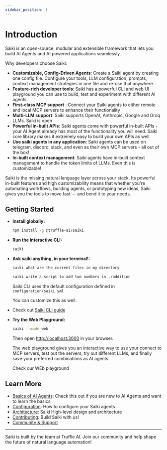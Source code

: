 ```yaml
---
sidebar_position: 1
---
```


# Introduction

<!-- Saiki is an open, modular and extensible AI agent that lets you perform tasks across your tools, apps, and services using natural language. You describe what you want to do — Saiki figures out which tools to invoke and orchestrates them seamlessly, whether that means running a shell command, summarizing a webpage, or calling an API. -->

Saiki is an open-source, modular and extensible framework that lets you build AI Agents and AI powered applications seamlessly. 

Why developers choose Saiki:

- **Customizable, Config-Driven Agents**: Create a Saiki agent by creating one config file. Configure your tools, LLM configuration, prompts, context management strategies in one file and re-use that anywhere. 
- **Feature-rich developer tools**: Saiki has a powerful CLI and web UI playground you can use to build, test and experiment with different AI agents.
- **First-class MCP support** : Connect your Saiki agents to either remote and local MCP servers to enhance their functionality
- **Multi-LLM support**: Saiki supports OpenAI, Anthropic, Google and Groq LLMs. Saiki is open
- **Powerful in-built APIs**: Saiki agents come with powerful in-built APIs - your AI Agent already has most of the functionality you will need. Saiki core library makes it extremely easy to build your own APIs as well.
- **Use saiki agents in any application**: Saiki agents can be used on telegram, discord, slack, and even as their own MCP servers - all out of the box! 
- **In-built context management**: Saiki agents have in-built context management to handle the token limits of LLMs. Even this is customizable!

Saiki is the missing natural language layer across your stack. Its powerful in-built features and high customizability means that whether you're automating workflows, building agents, or prototyping new ideas, Saiki gives you the tools to move fast — and bend it to your needs. 

## Getting Started

- **Install globally:**
  ```bash
  npm install -g @truffle-ai/saiki
  ```
- **Run the interactive CLI:**
  ```bash
  saiki
  ```
- **Ask saiki anything, in your terminal!:**
  <!-- ```bash
  saiki what is the best way to build AI agents
  ``` -->
  ```bash
  saiki what are the current files in my directory
  ```
  ```bash
  saiki write a script to add two numbers in ./addition
  ```

  Saiki CLI uses the default configuration defined in `configuration/saiki.yml`

  You can customize this as well.
- Check out [Saiki CLI guide](../user-guide/cli.md)
- **Try the Web Playground:**
  ```bash
  saiki --mode web
  ```

  Then open [http://localhost:3000](http://localhost:3000) in your browser.
  
  The web playground gives you an interactive way to use your connect to MCP servers, test out the servers, try out different LLMs, and finally save your preferred combinations as AI agents

  Check our WEb playground

<!-- ## Example Use Cases

- **Amazon Shopping Assistant:**
  > "Can you go to amazon and add some snacks to my cart? I like trail mix, cheetos and maybe surprise me with something else?"
- **Email Summary to Slack:**
  > "Summarize emails and send highlights to Slack."
- **AI Website Designer:**
  > "Design a landing page based on README.md."

Explore more in the [Examples & Demos](./examples-demos.md) section. -->

## Learn More

- [Basics of AI Agents](../learn/what-is-an-ai-agent.md): Check this out if you are new to AI Agents and want to learn the basics
- [Configuration](../configuring-saiki/configuration.md): How to configure your Saiki agents
- [Architecture](../architecture/overview.md): Saiki High-level design and architecture
- [Contributing](../contribution-guide/overview.md): Build Saiki with us!
- [Community & Support](https://discord.gg/GFzWFAAZcm)

---

Saiki is built by the team at Truffle AI. Join our community and help shape the future of natural language automation! 